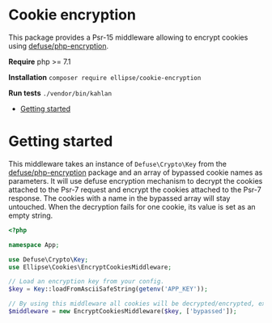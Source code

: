 # Cookie encryption

This package provides a Psr-15 middleware allowing to encrypt cookies using [defuse/php-encryption](https://github.com/defuse/php-encryption).

**Require** php >= 7.1

**Installation** `composer require ellipse/cookie-encryption`

**Run tests** `./vendor/bin/kahlan`

- [Getting started](#getting-started)

# Getting started

This middleware takes an instance of `Defuse\Crypto\Key` from the [defuse/php-encryption](https://github.com/defuse/php-encryption) package and an array of bypassed cookie names as parameters. It will use defuse encryption mechanism to decrypt the cookies attached to the Psr-7 request and encrypt the cookies attached to the Psr-7 response. The cookies with a name in the bypassed array will stay untouched. When the decryption fails for one cookie, its value is set as an empty string.

```php
<?php

namespace App;

use Defuse\Crypto\Key;
use Ellipse\Cookies\EncryptCookiesMiddleware;

// Load an encryption key from your config.
$key = Key::loadFromAsciiSafeString(getenv('APP_KEY'));

// By using this middleware all cookies will be decrypted/encrypted, except the one named 'bypassed'.
$middleware = new EncryptCookiesMiddleware($key, ['bypassed']);
```
